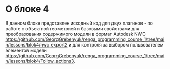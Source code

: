 # О блоке 4
В данном блоке представлен исходный код для двух плагинов - по работе с объектной геометрией и базовыми свойствами для преобразования содержимого модели в формат Autodesk NWC https://github.com/GeorgGrebenyuk/renga_programming_course_1/tree/main/lessons/blok4/nwc_export2 и для контроля за выбором пользователем элементов модели https://github.com/GeorgGrebenyuk/renga_programming_course_1/tree/main/lessons/blok4/Follow_actions3.
